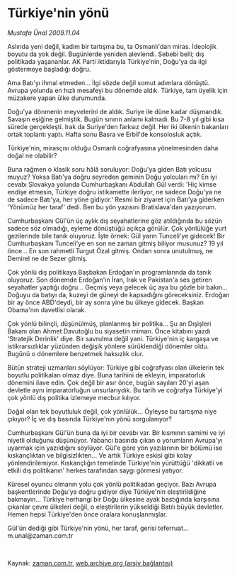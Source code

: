 # Türkiye'nin yönü

*Mustafa Ünal 2009.11.04*

<tr><td class="metin" colspan="2" style="padding-top: 20px; padding-left: 5px; ">Aslında yeni değil, kadim bir tartışma bu, ta Osmanlı'dan miras. İdeolojik boyutu da yok değil. Bugünlerde yeniden alevlendi. Sebebi belli; dış politikada yaşananlar. AK Parti iktidarıyla Türkiye'nin, Doğu'ya da ilgi göstermeye başladığı doğru.</td></tr><tr><td class="metin" colspan="2" style="padding-top: 20px; padding-left: 5px; "><p>Ama Batı'yı ihmal etmeden... İlgi sözde değil somut adımlara dönüştü. Avrupa yolunda en hızlı mesafeyi bu dönemde aldık. Türkiye, tam üyelik için müzakere yapan ülke durumunda.
<p> Doğu'ya dönmenin meyvelerini de aldık. Suriye ile düne kadar düşmandık. Savaşın eşiğine gelmiştik. Bugün sınırın anlamı kalmadı. Bu 7-8 yıl gibi kısa sürede gerçekleşti. Irak da Suriye'den farksız değil. Her iki ülkenin bakanları ortak toplantı yaptı. Hafta sonu Basra ve Erbil'de konsolosluk açtık.
<p> Türkiye'nin, mirasçısı olduğu Osmanlı coğrafyasına yönelmesinden daha doğal ne olabilir?
<p> Buna rağmen o klasik soru hâlâ soruluyor: Doğu'ya giden Batı yolcusu muyuz? Yoksa Batı'ya doğru seyreden geminin Doğu yolcuları mı? En iyi cevabı Slovakya yolunda Cumhurbaşkanı Abdullah Gül verdi: 'Hiç kimse endişe etmesin, Türkiye doğru istikamette ilerliyor, ne sadece Doğu'ya ne de sadece Batı'ya, her yöne gidiyor.' Resmi bir ziyaret için Batı'ya giderken 'Yönümüz her taraf' dedi. Ben bu yön yazısını Bratislava'dan yazıyorum.
<p> Cumhurbaşkanı Gül'ün üç aylık dış seyahatlerine göz atıldığında bu sözün sadece söz olmadığı, eyleme dönüştüğü açıkça görülür. Çok yönlülüğe yurt gezilerinde bile tanık oluyoruz. İşte örnek: Gül yarın Tunceli'ye gidecek! Bir Cumhurbaşkanı Tunceli'ye en son ne zaman gitmiş biliyor musunuz? 19 yıl önce... En son rahmetli Turgut Özal gitmiş. Ondan sonra unutulmuş, ne Demirel ne de Sezer gitmiş.
<p> Çok yönlü dış politikaya Başbakan Erdoğan'ın programlarında da tanık oluyoruz. Son dönemde Erdoğan'ın İran, Irak ve Pakistan'a ses getiren seyahatler yaptığı doğru... Geçmiş veya gelecek üç aya bu gözle bir bakın... Doğuyu da batıyı da, kuzeyi de güneyi de kapsadığını göreceksiniz. Erdoğan bir ay önce ABD'deydi, bir ay sonra yine bu ülkeye gidecek. Başkan Obama'nın davetlisi olarak.
<p> Çok yönlü bilinçli, düşünülmüş, planlanmış bir politika... Şu an Dışişleri Bakanı olan Ahmet Davutoğlu bu siyasetin mimarı. Önce kitabını yazdı 'Stratejik Derinlik' diye. Bir savrulma değil yani. Türkiye'nin iç kargaşa ve istikrarsızlıklar yüzünden değişik yönlere sürüklendiği dönemler oldu. Bugünü o dönemlere benzetmek haksızlık olur. 
<p> Bütün strateji uzmanları söylüyor: Türkiye gibi coğrafyası olan ülkelerin tek boyutlu politikaları olmaz diye. Buna tarihini de ekleyin, imparatorluk dönemini ilave edin. Çok değil bir asır önce, bugün sayıları 20'yi aşan devletle aynı imparatorluğun unsurlarıydık. Bu tarih ve coğrafya Türkiye'yi çok yönlü dış politika izlemeye mecbur kılıyor.
<p> Doğal olan tek boyutluluk değil, çok yönlülük... Öyleyse bu tartışma niye çıkıyor? İç ve dış basında Türkiye'nin yönü sorgulanıyor?
<p> Cumhurbaşkanı Gül'ün buna da iyi bir cevabı var. Bir kısmının samimi ve iyi niyetli olduğunu düşünüyor. Yabancı basında çıkan o yorumların Avrupa'yı uyarmak için yazıldığını söylüyor. Gül'e göre yön yazılarının bir bölümü ise kıskançlıktan ve bilgisizlikten... Ve artık Türkiye eskisi gibi kolay yönlendirilemiyor. Kıskançlığın temelinde Türkiye'nin yürüttüğü 'dikkatli ve etkili dış politikanın' herkes tarafından saygı görmesi yatıyor.
<p> Küresel oyuncu olmanın yolu çok yönlü politikadan geçiyor. Bazı Avrupa başkentlerinde Doğu'ya doğru gidiyor diye Türkiye'nin eleştirildiğine bakmayın... Türkiye herhangi bir Doğu ülkesine ayak bastığında karşısına çıkanlar çevre ülkeleri değil, o eleştirilerin yükseldiği Batılı büyük devletler. Hemen hepsi Türkiye'den önce oralara konuşlanmışlar. 
<p> Gül'ün dediği gibi Türkiye'nin yönü, her taraf, gerisi teferruat... m.unal@zaman.com.tr
<p><br/></p></p></p></p></p></p></p></p></p></p></p></p></p></td></tr>

Kaynak: [zaman.com.tr](http://zaman.com.tr/yazar.do?yazino=911280), [web.archive.org (arşiv bağlantısı)](http://web.archive.org/web/20091112231633/http://www.zaman.com.tr:80/yazar.do?yazino=911280)
